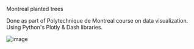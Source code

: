 Montreal planted trees

Done as part of Polytechnique de Montreal course on data visualization. 
Using Python's Plotly & Dash libraries.

![image](https://github.com/marcomudenge/Data_Vis_3_Montreal_Trees/assets/44266914/bfd84900-9891-422f-b89a-a04ae74f8e3a)

